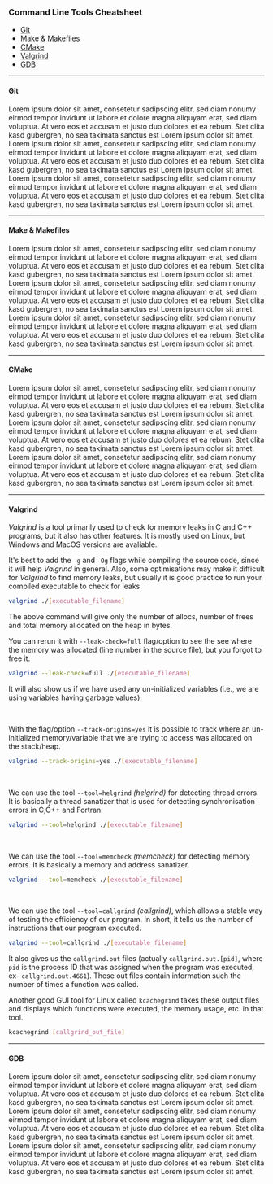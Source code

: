 ### Command Line Tools Cheatsheet
- [Git](#git)
- [Make & Makefiles](#make)
- [CMake](#cmake)
- [Valgrind](#valgrind)
- [GDB](#gdb)

---

#### Git <a name="git"></a>
Lorem ipsum dolor sit amet, consetetur sadipscing elitr, sed diam nonumy eirmod tempor invidunt ut labore et dolore magna aliquyam erat, sed diam voluptua. At vero eos et accusam et justo duo dolores et ea rebum. Stet clita kasd gubergren, no sea takimata sanctus est Lorem ipsum dolor sit amet. Lorem ipsum dolor sit amet, consetetur sadipscing elitr, sed diam nonumy eirmod tempor invidunt ut labore et dolore magna aliquyam erat, sed diam voluptua. At vero eos et accusam et justo duo dolores et ea rebum. Stet clita kasd gubergren, no sea takimata sanctus est Lorem ipsum dolor sit amet. Lorem ipsum dolor sit amet, consetetur sadipscing elitr, sed diam nonumy eirmod tempor invidunt ut labore et dolore magna aliquyam erat, sed diam voluptua. At vero eos et accusam et justo duo dolores et ea rebum. Stet clita kasd gubergren, no sea takimata sanctus est Lorem ipsum dolor sit amet. 

---

#### Make & Makefiles <a name="make"></a>
Lorem ipsum dolor sit amet, consetetur sadipscing elitr, sed diam nonumy eirmod tempor invidunt ut labore et dolore magna aliquyam erat, sed diam voluptua. At vero eos et accusam et justo duo dolores et ea rebum. Stet clita kasd gubergren, no sea takimata sanctus est Lorem ipsum dolor sit amet. Lorem ipsum dolor sit amet, consetetur sadipscing elitr, sed diam nonumy eirmod tempor invidunt ut labore et dolore magna aliquyam erat, sed diam voluptua. At vero eos et accusam et justo duo dolores et ea rebum. Stet clita kasd gubergren, no sea takimata sanctus est Lorem ipsum dolor sit amet. Lorem ipsum dolor sit amet, consetetur sadipscing elitr, sed diam nonumy eirmod tempor invidunt ut labore et dolore magna aliquyam erat, sed diam voluptua. At vero eos et accusam et justo duo dolores et ea rebum. Stet clita kasd gubergren, no sea takimata sanctus est Lorem ipsum dolor sit amet. 

---

#### CMake <a name="cmake"></a>
Lorem ipsum dolor sit amet, consetetur sadipscing elitr, sed diam nonumy eirmod tempor invidunt ut labore et dolore magna aliquyam erat, sed diam voluptua. At vero eos et accusam et justo duo dolores et ea rebum. Stet clita kasd gubergren, no sea takimata sanctus est Lorem ipsum dolor sit amet. Lorem ipsum dolor sit amet, consetetur sadipscing elitr, sed diam nonumy eirmod tempor invidunt ut labore et dolore magna aliquyam erat, sed diam voluptua. At vero eos et accusam et justo duo dolores et ea rebum. Stet clita kasd gubergren, no sea takimata sanctus est Lorem ipsum dolor sit amet. Lorem ipsum dolor sit amet, consetetur sadipscing elitr, sed diam nonumy eirmod tempor invidunt ut labore et dolore magna aliquyam erat, sed diam voluptua. At vero eos et accusam et justo duo dolores et ea rebum. Stet clita kasd gubergren, no sea takimata sanctus est Lorem ipsum dolor sit amet. 


---

#### Valgrind <a name="valgrind"></a>
_Valgrind_ is a tool primarily used to check for memory leaks in C and C++ programs, but it also has other features. It is mostly used on Linux, but Windows and MacOS versions are avaliable. 

It's best to add the `-g` and `-Og` flags while compiling the source code, since it will help _Valgrind_ in general. Also, some optimisations may make it difficult for _Valgrind_ to find memory leaks, but usually it is good practice to run your compiled executable to check for leaks.

```bash
valgrind ./[executable_filename]
```
The above command will give only the number of allocs, number of frees and total memory allocated on the heap in bytes.

You can rerun it with `--leak-check=full` flag/option to see the see where the memory was allocated (line number in the source file), but you forgot to free it.

```bash
valgrind --leak-check=full ./[executable_filename]
```

It will also show us if we have used any un-initialized variables (i.e., we are using variables having garbage values). 

<br>

With the flag/option `--track-origins=yes` it is possible to track where an un-initialized memory/variable that we are trying to access was allocated on the stack/heap. 

```bash
valgrind --track-origins=yes ./[executable_filename]
```
<br>

We can use the tool `--tool=helgrind` _(helgrind)_ for detecting thread errors. It is basically a thread sanatizer that is used for detecting synchronisation errors in C,C++ and Fortran.

```bash
valgrind --tool=helgrind ./[executable_filename]
```
<br>

We can use the tool `--tool=memcheck` _(memcheck)_ for detecting memory errors. It is basically a memory and address sanatizer.

```bash
valgrind --tool=memcheck ./[executable_filename]
```

<br>

We can use the tool `--tool=callgrind` _(callgrind)_, which allows a stable way of testing the efficiency of our program. In short, it tells us the number of instructions that our program executed.

```bash
valgrind --tool=callgrind ./[executable_filename]
```

It also gives us the `callgrind.out` files (actually `callgrind.out.[pid]`, where `pid` is the process ID that was assigned when the program was executed, ex- `callgrind.out.4661`). These out files contain information such the number of times a function was called.

Another good GUI tool for Linux called `kcachegrind` takes these output files and displays which functions were executed, the memory usage, etc. in that tool.

```bash
kcachegrind [callgrind_out_file]
```

---

#### GDB <a name="gdb"></a>
Lorem ipsum dolor sit amet, consetetur sadipscing elitr, sed diam nonumy eirmod tempor invidunt ut labore et dolore magna aliquyam erat, sed diam voluptua. At vero eos et accusam et justo duo dolores et ea rebum. Stet clita kasd gubergren, no sea takimata sanctus est Lorem ipsum dolor sit amet. Lorem ipsum dolor sit amet, consetetur sadipscing elitr, sed diam nonumy eirmod tempor invidunt ut labore et dolore magna aliquyam erat, sed diam voluptua. At vero eos et accusam et justo duo dolores et ea rebum. Stet clita kasd gubergren, no sea takimata sanctus est Lorem ipsum dolor sit amet. Lorem ipsum dolor sit amet, consetetur sadipscing elitr, sed diam nonumy eirmod tempor invidunt ut labore et dolore magna aliquyam erat, sed diam voluptua. At vero eos et accusam et justo duo dolores et ea rebum. Stet clita kasd gubergren, no sea takimata sanctus est Lorem ipsum dolor sit amet. 
